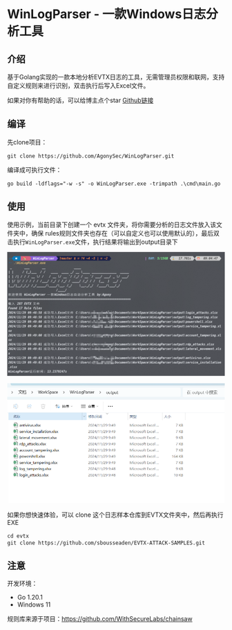 # WinLogParser - 一款Windows日志分析工具

## 介绍

基于Golang实现的一款本地分析EVTX日志的工具，无需管理员权限和联网，支持自定义规则来进行识别，双击执行后写入Excel文件。

如果对你有帮助的话，可以给博主点个star [Github链接](https://github.com/AgonySec/WinLogParser) 

## 

## 编译

先clone项目：

```
git clone https://github.com/AgonySec/WinLogParser.git
```

编译成可执行文件：

```
go build -ldflags="-w -s" -o WinLogParser.exe -trimpath .\cmd\main.go
```

## 使用

使用示例，当前目录下创建一个 evtx 文件夹，将你需要分析的日志文件放入该文件夹中，确保 rules规则文件夹也存在（可以自定义也可以使用默认的），最后双击执行`WinLogParser.exe`文件，执行结果将输出到output目录下

![image-20241129094959093](assets/image-20241129094959093.png)

![image-20241129095013469](assets/image-20241129095013469.png)

如果你想快速体验，可以 clone 这个日志样本仓库到EVTX文件夹中，然后再执行EXE

```
cd evtx
git clone https://github.com/sbousseaden/EVTX-ATTACK-SAMPLES.git
```



## 注意

开发环境：

- Go 1.20.1
- Windows 11

规则库来源于项目：https://github.com/WithSecureLabs/chainsaw 





